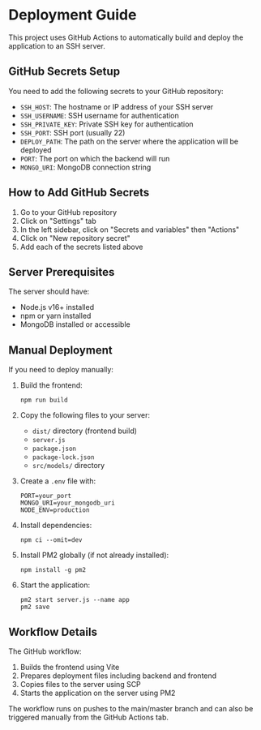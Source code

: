 # Deployment Guide

This project uses GitHub Actions to automatically build and deploy the application to an SSH server.

## GitHub Secrets Setup

You need to add the following secrets to your GitHub repository:

- `SSH_HOST`: The hostname or IP address of your SSH server
- `SSH_USERNAME`: SSH username for authentication
- `SSH_PRIVATE_KEY`: Private SSH key for authentication
- `SSH_PORT`: SSH port (usually 22)
- `DEPLOY_PATH`: The path on the server where the application will be deployed
- `PORT`: The port on which the backend will run
- `MONGO_URI`: MongoDB connection string

## How to Add GitHub Secrets

1. Go to your GitHub repository
2. Click on "Settings" tab
3. In the left sidebar, click on "Secrets and variables" then "Actions"
4. Click on "New repository secret"
5. Add each of the secrets listed above

## Server Prerequisites

The server should have:

- Node.js v16+ installed
- npm or yarn installed
- MongoDB installed or accessible

## Manual Deployment

If you need to deploy manually:

1. Build the frontend:

   ```
   npm run build
   ```

2. Copy the following files to your server:

   - `dist/` directory (frontend build)
   - `server.js`
   - `package.json`
   - `package-lock.json`
   - `src/models/` directory

3. Create a `.env` file with:

   ```
   PORT=your_port
   MONGO_URI=your_mongodb_uri
   NODE_ENV=production
   ```

4. Install dependencies:

   ```
   npm ci --omit=dev
   ```

5. Install PM2 globally (if not already installed):

   ```
   npm install -g pm2
   ```

6. Start the application:
   ```
   pm2 start server.js --name app
   pm2 save
   ```

## Workflow Details

The GitHub workflow:

1. Builds the frontend using Vite
2. Prepares deployment files including backend and frontend
3. Copies files to the server using SCP
4. Starts the application on the server using PM2

The workflow runs on pushes to the main/master branch and can also be triggered manually from the GitHub Actions tab.

